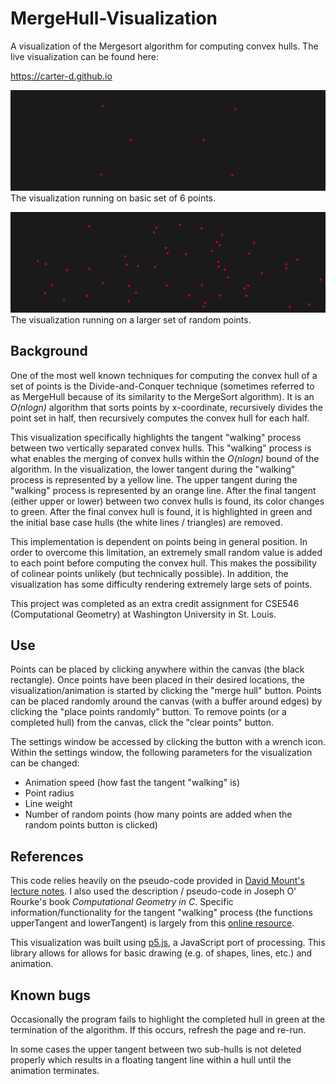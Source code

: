 # MergeHull-Visualization
A visualization of the Mergesort algorithm for computing convex hulls.
The live visualization can be found here:


https://carter-d.github.io

![Visualization running on basic set of 6 points](https://github.com/carter-d/MergeHull-Visualization/raw/master/img/basic_example.gif)
The visualization running on basic set of 6 points.

![Visualization running on a set of 100 random points](https://github.com/carter-d/MergeHull-Visualization/raw/master/img/many_points_3.gif)
The visualization running on a larger set of random points.


## Background
One of the most well known techniques for computing the convex hull of a set of points is the Divide-and-Conquer technique (sometimes referred to as MergeHull because of its similarity to the MergeSort algorithm). It is an *O(nlogn)* algorithm that sorts points by x-coordinate, recursively divides the point set in half, then recursively computes the convex hull for each half.

This visualization specifically highlights the tangent "walking" process between two vertically separated convex hulls. This "walking" process is what enables the merging of convex hulls within the *O(nlogn)* bound of the algorithm. In the visualization, the lower tangent during the "walking" process is represented by a yellow line. The upper tangent during the "walking" process is represented by an orange line. After the final tangent (either upper or lower) between two convex hulls is found, its color changes to green. After the final convex hull is found, it is highlighted in green and the initial base case hulls (the white lines / triangles) are removed.

This implementation is dependent on points being in general position. In order to overcome this limitation, an extremely small random value is added to each point before computing the convex hull. This makes the possibility of colinear points unlikely (but technically possible). In addition, the visualization has some difficulty rendering extremely large sets of points.

This project was completed as an extra credit assignment for CSE546 (Computational Geometry) at Washington University in St. Louis.

## Use
Points can be placed by clicking anywhere within the canvas (the black rectangle). Once points have been placed in their desired locations, the visualization/animation is started by clicking the "merge hull" button. Points can be placed randomly around the canvas (with a buffer around edges) by clicking the "place points randomly" button. To remove points (or a completed hull) from the canvas, click the "clear points" button. 

The settings window be accessed by clicking the button with a wrench icon. Within the settings window, the following parameters for the visualization can be changed:
* Animation speed (how fast the tangent "walking" is)
* Point radius
* Line weight
* Number of random points (how many points are added when the random points button is clicked)


## References
This code relies heavily on the pseudo-code provided in [David Mount's lecture notes](http://www.cs.umd.edu/~mount/754/Lects/754lects.pdf). I also used the description / pseudo-code in Joseph O' Rourke's book *Computational Geometry in C*. Specific information/functionality for the tangent "walking" process (the functions upperTangent and lowerTangent) is largely from this [online resource](http://geomalgorithms.com/a15-_tangents.html#Tangents-Polygon-to-Polygon).

This visualization was built using [p5.js](https://p5js.org/), a JavaScript port of processing. This library allows for allows for basic drawing (e.g. of shapes, lines, etc.) and animation.

## Known bugs
Occasionally the program fails to highlight the completed hull in green at the termination of the algorithm. If this occurs, refresh the page and re-run.

In some cases the upper tangent between two sub-hulls is not deleted properly which results in a floating tangent line within a hull until the animation terminates.

